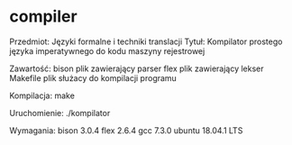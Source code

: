 # compiler
Przedmiot:	Języki formalne i techniki translacji
Tytuł:		Kompilator prostego języka imperatywnego do kodu maszyny rejestrowej

Zawartość:	bison			plik zawierający parser
		flex			plik zawierający lekser
		Makefile	plik służacy do kompilacji programu

Kompilacja:	make

Uruchomienie:	./kompilator <plikwejsciowy> <plikwyjsciowy>

Wymagania:	bison			3.0.4
		flex			2.6.4
		gcc			7.3.0
		ubuntu			18.04.1 LTS
